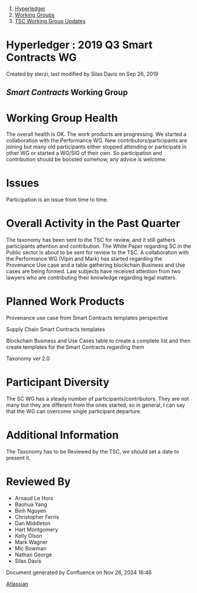 1. [Hyperledger](index.html)
2. [Working Groups](Working-Groups_19595403.html)
3. [TSC Working Group Updates](TSC-Working-Group-Updates_19599336.html)

# Hyperledger : 2019 Q3 Smart Contracts WG

Created by sterzi, last modified by Silas Davis on Sep 26, 2019

## ***Smart Contracts*** Working Group

# Working Group Health

The overall health is OK. The work products are progressing. We started a collaboration with the Performance WG. New contributors/participants are joining but many old participants either stopped attending or participate in other WG or started a WG/SIG of their own. So participation and contribution should be boosted somehow, any advice is welcome.

# Issues

Participation is an issue from time to time.

# Overall Activity in the Past Quarter

The taxonomy has been sent to the TSC for review, and it still gathers participants attention and contribution. The White Paper regarding SC in the Public sector is about to be sent for review to the TSC. A collaboration with the Performance WG (Vipin and Mark) has started regarding the Provenance Use case and a table gathering blockchain Business and Use cases are being formed. Law subjects have received attention from two lawyers who are contributing their knowledge regarding legal matters.

# Planned Work Products

Provenance use case from Smart Contracts templates perspective

Supply Chain Smart Contracts templates

Blockchain Business and Use Cases table to create a complete list and then create templates for the Smart Contracts regarding them

Taxonomy ver 2.0

# Participant Diversity

The SC WG has a steady number of participants/contributors. They are not many but they are different from the ones started, so in general, I can say that the WG can overcome single participant departure.

# Additional Information

The Taxonomy has to be Reviewed by the TSC, we should set a date to present it.

# Reviewed By

- Arnaud Le Hors
- Baohua Yang
- Binh Nguyen
- Christopher Ferris
- Dan Middleton
- Hart Montgomery
- Kelly Olson
- Mark Wagner
- Mic Bowman
- Nathan George
- Silas Davis

Document generated by Confluence on Nov 26, 2024 16:46

[Atlassian](http://www.atlassian.com/)
